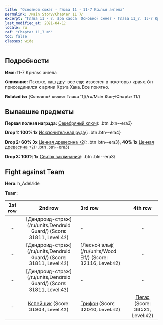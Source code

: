 ```yaml
---
title: "Основной сюжет - Глава 11 - 11-7 Крылья ангела"
permalink: /Main Story/Chapter 11_7/
excerpt: "Глава 11 - 7. Эра хаоса  Основной сюжет - Глава 11_7. 11-7 Крылья ангела"
last_modified_at: 2021-04-12
locale: ru
ref: "Chapter 11_7.md"
toc: false
classes: wide
---
```


## Подробности

 **Имя:** 11-7 Крылья ангела

 **Описание:** Похоже, наш друг все еще известен в некоторых краях. Он присоединился к армии Крэга Хака. Все понятно.

 **Related to:** [Основной сюжет Глава 11](/ru/Main Story/Chapter 11/)

## Выпавшие предметы

 **Первая полная награда:** [Серебряный ключ](/ru/Items/con_693/){: .btn .btn--era3}

 **Drop 1:** **100% 1x** [Исключительная руда](/ru/Items/mat_33/){: .btn .btn--era4}

 **Drop 2:** **60% 0x** [Ценная древесина +2](/ru/Items/mat_27/){: .btn .btn--era3}, **40% 1x** [Ценная древесина +2](/ru/Items/mat_27/){: .btn .btn--era3}

 **Drop 3:** **100% 1x** [Свиток заклинания](/ru/Items/con_694/){: .btn .btn--era3}


## Fight against Team
 **Hero:** h_Adelaide

 **Team:**


  | 1st row | 2nd row | 3rd row | 4th row |
  |:----:|:----:|:----|:----:|
  | - | [Дендроид-страж](/ru/units/Dendroid Guard/) (Score: 31811, Level:42)  | - | - |
  | - | [Дендроид-страж](/ru/units/Dendroid Guard/) (Score: 31811, Level:42)  | [Лесной эльф](/ru/units/Wood Elf/) (Score: 32116, Level:42)  | - |
  | - | [Дендроид-страж](/ru/units/Dendroid Guard/) (Score: 31811, Level:42)  | - | - |
  | - | [Копейщик](/ru/units/Pikeman/) (Score: 31964, Level:42)  | [Грифон](/ru/units/Griffin/) (Score: 32040, Level:42)  | [Пегас](/ru/units/Pegasus/) (Score: 38521, Level:42)  |



